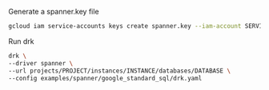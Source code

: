 Generate a spanner.key file

```sh
gcloud iam service-accounts keys create spanner.key --iam-account SERVICE_ACCOUNT_EMAIL
```

Run drk

```sh
drk \
--driver spanner \
--url projects/PROJECT/instances/INSTANCE/databases/DATABASE \
--config examples/spanner/google_standard_sql/drk.yaml
```